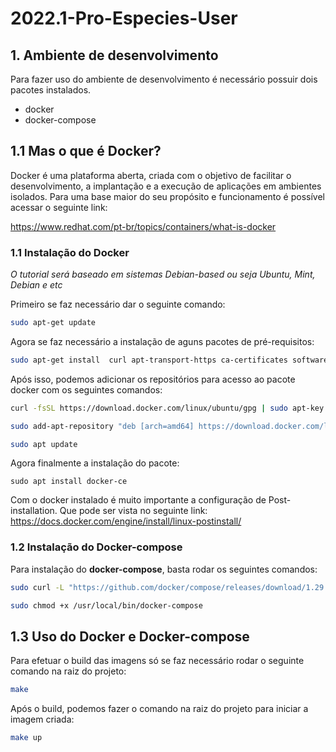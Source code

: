 # 2022.1-Pro-Especies-User

## 1. Ambiente de desenvolvimento
Para fazer uso do ambiente de desenvolvimento é necessário possuir dois pacotes instalados.
* docker
* docker-compose

## 1.1 Mas o que é Docker?
Docker é uma plataforma aberta, criada com o objetivo de facilitar o desenvolvimento, a implantação e a execução de aplicações em ambientes isolados. Para uma base maior do seu propósito e funcionamento é possível acessar o seguinte link:

https://www.redhat.com/pt-br/topics/containers/what-is-docker

### 1.1 Instalação do Docker
*O tutorial será baseado em sistemas Debian-based ou seja Ubuntu, Mint, Debian e etc*

Primeiro se faz necessário dar o seguinte comando:

```bash
sudo apt-get update
```

Agora se faz necessário a instalação de aguns pacotes de pré-requisitos:

```bash
sudo apt-get install  curl apt-transport-https ca-certificates software-properties-common
```

Após isso, podemos adicionar os repositórios para acesso ao pacote docker com os seguintes comandos:

```bash
curl -fsSL https://download.docker.com/linux/ubuntu/gpg | sudo apt-key add -
```

```bash
sudo add-apt-repository "deb [arch=amd64] https://download.docker.com/linux/ubuntu $(lsb_release -cs) stable"
```

```bash
sudo apt update
```

Agora finalmente a instalação do pacote:

```
sudo apt install docker-ce
```

Com o docker instalado é muito importante a configuração de Post-installation. Que pode ser vista no seguinte link:
https://docs.docker.com/engine/install/linux-postinstall/

### 1.2 Instalação do Docker-compose

Para instalação do **docker-compose**, basta rodar os seguintes comandos:

```bash
sudo curl -L "https://github.com/docker/compose/releases/download/1.29.2/docker-compose-$(uname -s)-$(uname -m)" -o /usr/local/bin/docker-compose
```

```bash
sudo chmod +x /usr/local/bin/docker-compose
```


## 1.3 Uso do Docker e Docker-compose
Para efetuar o build das imagens só se faz necessário rodar o seguinte comando na raiz do projeto:

```bash
make
```

Após o build, podemos fazer o comando na raiz do projeto para iniciar a imagem criada:
```bash
make up
```
